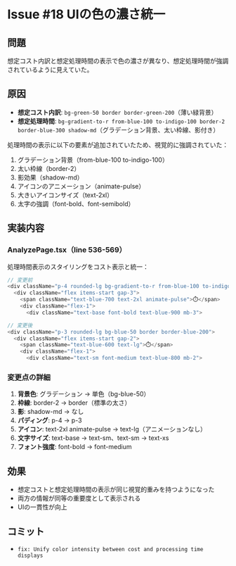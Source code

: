 # Issue #18 UIの色の濃さ統一

## 問題
想定コスト内訳と想定処理時間の表示で色の濃さが異なり、想定処理時間が強調されているように見えていた。

## 原因
- **想定コスト内訳**: `bg-green-50 border border-green-200`（薄い緑背景）
- **想定処理時間**: `bg-gradient-to-r from-blue-100 to-indigo-100 border-2 border-blue-300 shadow-md`（グラデーション背景、太い枠線、影付き）

処理時間の表示に以下の要素が追加されていたため、視覚的に強調されていた：
1. グラデーション背景（from-blue-100 to-indigo-100）
2. 太い枠線（border-2）
3. 影効果（shadow-md）
4. アイコンのアニメーション（animate-pulse）
5. 大きいアイコンサイズ（text-2xl）
6. 太字の強調（font-bold、font-semibold）

## 実装内容

### AnalyzePage.tsx（line 536-569）
処理時間表示のスタイリングをコスト表示と統一：

```typescript
// 変更前
<div className="p-4 rounded-lg bg-gradient-to-r from-blue-100 to-indigo-100 border-2 border-blue-300 shadow-md">
  <div className="flex items-start gap-3">
    <span className="text-blue-700 text-2xl animate-pulse">⏱️</span>
    <div className="flex-1">
      <div className="text-base font-bold text-blue-900 mb-3">

// 変更後
<div className="p-3 rounded-lg bg-blue-50 border border-blue-200">
  <div className="flex items-start gap-2">
    <span className="text-blue-600 text-lg">⏱️</span>
    <div className="flex-1">
      <div className="text-sm font-medium text-blue-800 mb-2">
```

### 変更点の詳細
1. **背景色**: グラデーション → 単色（bg-blue-50）
2. **枠線**: border-2 → border（標準の太さ）
3. **影**: shadow-md → なし
4. **パディング**: p-4 → p-3
5. **アイコン**: text-2xl animate-pulse → text-lg（アニメーションなし）
6. **文字サイズ**: text-base → text-sm、text-sm → text-xs
7. **フォント強度**: font-bold → font-medium

## 効果
- 想定コストと想定処理時間の表示が同じ視覚的重みを持つようになった
- 両方の情報が同等の重要度として表示される
- UIの一貫性が向上

## コミット
- `fix: Unify color intensity between cost and processing time displays`